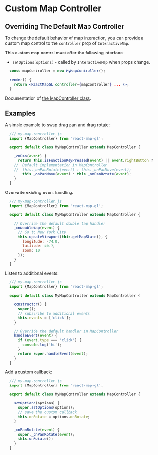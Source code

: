 # Custom Map Controller

## Overriding The Default Map Controller

To change the default behavior of map interaction, you can provide a custom map control to the `controller` prop of `InteractiveMap`.

This custom map control must offer the following interface:
- `setOptions(options)` - called by `InteractiveMap` when props change.

```jsx
  const mapController = new MyMapController();

  render() {
    return <ReactMapGL controller={mapController} ... />;
  }
```


Documentation of [the MapController class](/docs/api-reference/map-controller.md).


## Examples

A simple example to swap drag pan and drag rotate:

```js
  /// my-map-controller.js
  import {MapController} from 'react-map-gl';

  export default class MyMapController extends MapController {

    _onPan(event) {
      return this.isFunctionKeyPressed(event) || event.rightButton ?
    //  Default implementation in MapController
    //  this._onPanRotate(event) : this._onPanMove(event);
        this._onPanMove(event) : this._onPanRotate(event);
    }
  }
```

Overwrite existing event handling:

```js
  /// my-map-controller.js
  import {MapController} from 'react-map-gl';

  export default class MyMapController extends MapController {

    // Override the default double tap handler
    _onDoubleTap(event) {
      // Go to New York City
      this.updateViewport(this.getMapState(), {
        longitude: -74.0,
        latitude: 40.7,
        zoom: 10
      });
    }
  }
```

Listen to additional events:

```js
  /// my-map-controller.js
  import {MapController} from 'react-map-gl';

  export default class MyMapController extends MapController {

    constructor() {
      super();
      // subscribe to additional events
      this.events = ['click'];
    }

    // Override the default handler in MapController
    handleEvent(event) {
      if (event.type === 'click') {
        console.log('hi');
      }
      return super.handleEvent(event);
    }
  }
```

Add a custom callback:

```js
  /// my-map-controller.js
  import {MapController} from 'react-map-gl';

  export default class MyMapController extends MapController {

    setOptions(options) {
      super.setOptions(options);
      // save the custom callback
      this.onRotate = options.onRotate;
    }

    _onPanRotate(event) {
      super._onPanRotate(event);
      this.onRotate();
    }
  }
```

